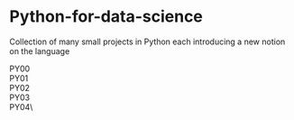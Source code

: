 # Python-for-data-science
Collection of  many small projects in Python each introducing a new notion on the language

PY00\
PY01\
PY02\
PY03\
PY04\